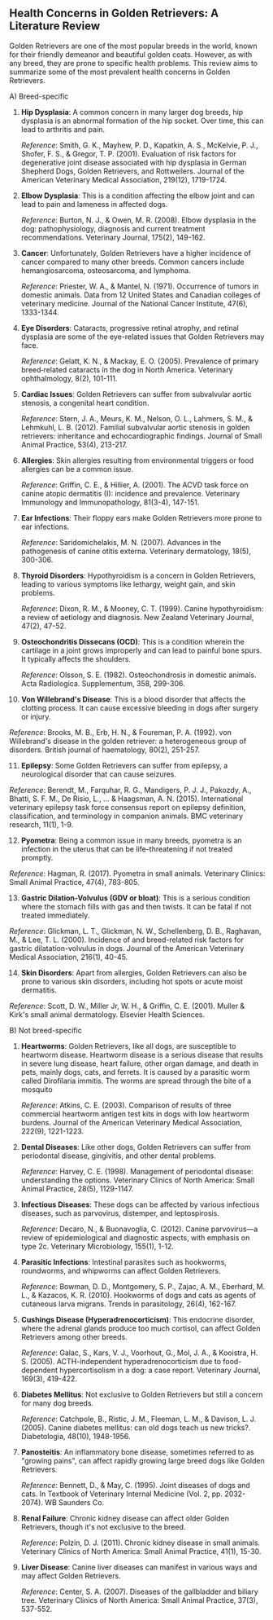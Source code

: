 ## Health Concerns in Golden Retrievers: A Literature Review

Golden Retrievers are one of the most popular breeds in the world, known for their friendly demeanor and beautiful golden coats. However, as with any breed, they are prone to specific health problems. This review aims to summarize some of the most prevalent health concerns in Golden Retrievers.

A) Breed-specific

1. **Hip Dysplasia**:
   A common concern in many larger dog breeds, hip dysplasia is an abnormal formation of the hip socket. Over time, this can lead to arthritis and pain.
   
   *Reference*: Smith, G. K., Mayhew, P. D., Kapatkin, A. S., McKelvie, P. J., Shofer, F. S., & Gregor, T. P. (2001). Evaluation of risk factors for degenerative joint disease associated with hip dysplasia in German Shepherd Dogs, Golden Retrievers, and Rottweilers. Journal of the American Veterinary Medical Association, 219(12), 1719-1724.

2. **Elbow Dysplasia**:
   This is a condition affecting the elbow joint and can lead to pain and lameness in affected dogs.

   *Reference*: Burton, N. J., & Owen, M. R. (2008). Elbow dysplasia in the dog: pathophysiology, diagnosis and current treatment recommendations. Veterinary Journal, 175(2), 149-162.

3. **Cancer**:
   Unfortunately, Golden Retrievers have a higher incidence of cancer compared to many other breeds. Common cancers include hemangiosarcoma, osteosarcoma, and lymphoma.

   *Reference*: Priester, W. A., & Mantel, N. (1971). Occurrence of tumors in domestic animals. Data from 12 United States and Canadian colleges of veterinary medicine. Journal of the National Cancer Institute, 47(6), 1333-1344.

4. **Eye Disorders**:
   Cataracts, progressive retinal atrophy, and retinal dysplasia are some of the eye-related issues that Golden Retrievers may face.

   *Reference*: Gelatt, K. N., & Mackay, E. O. (2005). Prevalence of primary breed‐related cataracts in the dog in North America. Veterinary ophthalmology, 8(2), 101-111.

5. **Cardiac Issues**:
   Golden Retrievers can suffer from subvalvular aortic stenosis, a congenital heart condition.

   *Reference*: Stern, J. A., Meurs, K. M., Nelson, O. L., Lahmers, S. M., & Lehmkuhl, L. B. (2012). Familial subvalvular aortic stenosis in golden retrievers: inheritance and echocardiographic findings. Journal of Small Animal Practice, 53(4), 213-217.

6. **Allergies**:
   Skin allergies resulting from environmental triggers or food allergies can be a common issue.

   *Reference*: Griffin, C. E., & Hillier, A. (2001). The ACVD task force on canine atopic dermatitis (I): incidence and prevalence. Veterinary Immunology and Immunopathology, 81(3-4), 147-151.

7. **Ear Infections**:
   Their floppy ears make Golden Retrievers more prone to ear infections.

   *Reference*: Saridomichelakis, M. N. (2007). Advances in the pathogenesis of canine otitis externa. Veterinary dermatology, 18(5), 300-306.

8. **Thyroid Disorders**:
   Hypothyroidism is a concern in Golden Retrievers, leading to various symptoms like lethargy, weight gain, and skin problems.

   *Reference*: Dixon, R. M., & Mooney, C. T. (1999). Canine hypothyroidism: a review of aetiology and diagnosis. New Zealand Veterinary Journal, 47(2), 47-52.


9. **Osteochondritis Dissecans (OCD)**: This is a condition wherein the cartilage in a joint grows improperly and can lead to painful bone spurs. It typically affects the shoulders.

   *Reference*: Olsson, S. E. (1982). Osteochondrosis in domestic animals. Acta Radiologica. Supplementum, 358, 299-306.

10. **Von Willebrand's Disease**: This is a blood disorder that affects the clotting process. It can cause excessive bleeding in dogs after surgery or injury.

   *Reference*: Brooks, M. B., Erb, H. N., & Foureman, P. A. (1992). von Willebrand's disease in the golden retriever: a heterogeneous group of disorders. British journal of haematology, 80(2), 251-257.

11. **Epilepsy**: Some Golden Retrievers can suffer from epilepsy, a neurological disorder that can cause seizures.

   *Reference*: Berendt, M., Farquhar, R. G., Mandigers, P. J. J., Pakozdy, A., Bhatti, S. F. M., De Risio, L., ... & Haagsman, A. N. (2015). International veterinary epilepsy task force consensus report on epilepsy definition, classification, and terminology in companion animals. BMC veterinary research, 11(1), 1-9.

12. **Pyometra**: Being a common issue in many breeds, pyometra is an infection in the uterus that can be life-threatening if not treated promptly.

   *Reference*: Hagman, R. (2017). Pyometra in small animals. Veterinary Clinics: Small Animal Practice, 47(4), 783-805.

13. **Gastric Dilation-Volvulus (GDV or bloat)**: This is a serious condition where the stomach fills with gas and then twists. It can be fatal if not treated immediately.

   *Reference*: Glickman, L. T., Glickman, N. W., Schellenberg, D. B., Raghavan, M., & Lee, T. L. (2000). Incidence of and breed-related risk factors for gastric dilatation-volvulus in dogs. Journal of the American Veterinary Medical Association, 216(1), 40-45.

14. **Skin Disorders**: Apart from allergies, Golden Retrievers can also be prone to various skin disorders, including hot spots or acute moist dermatitis.

   *Reference*: Scott, D. W., Miller Jr, W. H., & Griffin, C. E. (2001). Muller & Kirk's small animal dermatology. Elsevier Health Sciences.


B) Not breed-specific

1. **Heartworms**: Golden Retrievers, like all dogs, are susceptible to heartworm disease. Heartworm disease is a serious disease that results in severe lung disease, heart failure, other organ damage, and death in pets, mainly dogs, cats, and ferrets. It is caused by a parasitic worm called Dirofilaria immitis. The worms are spread through the bite of a mosquito

   *Reference*: Atkins, C. E. (2003). Comparison of results of three commercial heartworm antigen test kits in dogs with low heartworm burdens. Journal of the American Veterinary Medical Association, 222(9), 1221-1223.

2. **Dental Diseases**: Like other dogs, Golden Retrievers can suffer from periodontal disease, gingivitis, and other dental problems.
  
   *Reference*: Harvey, C. E. (1998). Management of periodontal disease: understanding the options. Veterinary Clinics of North America: Small Animal Practice, 28(5), 1129-1147.

3. **Infectious Diseases**: These dogs can be affected by various infectious diseases, such as parvovirus, distemper, and leptospirosis.

   *Reference*: Decaro, N., & Buonavoglia, C. (2012). Canine parvovirus—a review of epidemiological and diagnostic aspects, with emphasis on type 2c. Veterinary Microbiology, 155(1), 1-12.

4. **Parasitic Infections**: Intestinal parasites such as hookworms, roundworms, and whipworms can affect Golden Retrievers.

   *Reference*: Bowman, D. D., Montgomery, S. P., Zajac, A. M., Eberhard, M. L., & Kazacos, K. R. (2010). Hookworms of dogs and cats as agents of cutaneous larva migrans. Trends in parasitology, 26(4), 162-167.

5. **Cushings Disease (Hyperadrenocorticism)**: This endocrine disorder, where the adrenal glands produce too much cortisol, can affect Golden Retrievers among other breeds.

   *Reference*: Galac, S., Kars, V. J., Voorhout, G., Mol, J. A., & Kooistra, H. S. (2005). ACTH-independent hyperadrenocorticism due to food-dependent hypercortisolism in a dog: a case report. Veterinary Journal, 169(3), 419-422.

6. **Diabetes Mellitus**: Not exclusive to Golden Retrievers but still a concern for many dog breeds.

   *Reference*: Catchpole, B., Ristic, J. M., Fleeman, L. M., & Davison, L. J. (2005). Canine diabetes mellitus: can old dogs teach us new tricks?. Diabetologia, 48(10), 1948-1956.

7. **Panosteitis**: An inflammatory bone disease, sometimes referred to as "growing pains", can affect rapidly growing large breed dogs like Golden Retrievers.

   *Reference*: Bennett, D., & May, C. (1995). Joint diseases of dogs and cats. In Textbook of Veterinary Internal Medicine (Vol. 2, pp. 2032-2074). WB Saunders Co.

8. **Renal Failure**: Chronic kidney disease can affect older Golden Retrievers, though it's not exclusive to the breed.

   *Reference*: Polzin, D. J. (2011). Chronic kidney disease in small animals. Veterinary Clinics of North America: Small Animal Practice, 41(1), 15-30.

9. **Liver Disease**: Canine liver diseases can manifest in various ways and may affect Golden Retrievers.

   *Reference*: Center, S. A. (2007). Diseases of the gallbladder and biliary tree. Veterinary Clinics of North America: Small Animal Practice, 37(3), 537-552.

